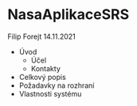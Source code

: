 # NasaAplikaceSRS
Filip Forejt
14.11.2021
* Úvod
    * Účel
    * Kontakty
* Celkový popis
* Požadavky na rozhraní
* Vlastnosti systému
